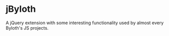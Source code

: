 # jByloth
A jQuery extension with some interesting functionality used by almost every Byloth's JS projects.
